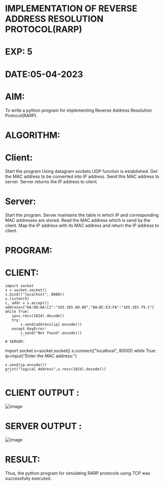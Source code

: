 # IMPLEMENTATION OF REVERSE ADDRESS RESOLUTION PROTOCOL(RARP)
# EXP: 5
# DATE:05-04-2023
# AIM:
To write a python program for implementing Reverse Address Resolution Protocol(RARP).

# ALGORITHM:
# Client:
Start the program
Using datagram sockets UDP function is established.
Get the MAC address to be converted into IP address.
Send this MAC address to server.
Server returns the IP address to client.
# Server:
Start the program.
Server maintains the table in which IP and corresponding MAC addresses are stored.
Read the MAC address which is send by the client.
Map the IP address with its MAC address and return the IP address to client.
# PROGRAM:
# CLIENT:
```
import socket
s = socket.socket()
s.bind(("localhost", 8000))
s.listen(5)
c, addr = s.accept()
address={"6A:08:AA:C2":"165.165.80.80","8A:BC:E3:FA":"165.165.79.1"}
while True:
   ip=c.recv(1024).decode()
   try:
       c.send(address[ip].encode())
   except KeyError:
       c.send("Not found".encode())
       ```
# SERVER:
```
import socket
s=socket.socket()
s.connect(("localhost", 8000))
while True:
    ip=input("Enter the MAC address:")
     
    s.send(ip.encode())
    print("logical Address",s.recv(1024).decode())
    ```
# CLIENT OUTPUT :
![image](https://github.com/AGALYARAMESHKUMAR/EX-5/assets/119394395/df597f27-fdf6-4d85-972d-b29530384cef)


# SERVER OUTPUT :
![image](https://github.com/AGALYARAMESHKUMAR/EX-5/assets/119394395/c8f4ec4d-7eb6-4c4f-8428-792dad363cd0)


# RESULT:
Thus, the python program for simulating RARP protocols using TCP was successfully executed.
